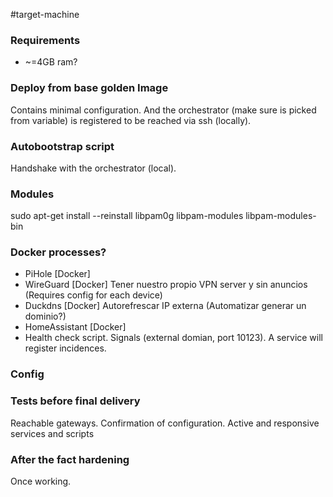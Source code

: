 #target-machine


### Requirements 

- ~=4GB ram?


### Deploy from base golden Image

Contains minimal configuration. And the orchestrator (make sure is picked from variable) is registered to be reached via ssh (locally).

### Autobootstrap script

Handshake with the orchestrator (local).
### Modules

sudo apt-get install --reinstall libpam0g libpam-modules libpam-modules-bin

### Docker processes?


- PiHole [Docker]
- WireGuard [Docker] Tener nuestro propio VPN server y sin anuncios
(Requires config for each device)
- Duckdns [Docker] Autorefrescar IP externa (Automatizar generar un dominio?)
- HomeAssistant [Docker]
- Health check script. Signals (external domian, port 10123). A service will register incidences.
### Config 



### Tests before final delivery

Reachable gateways.
Confirmation of configuration.
Active and responsive services and scripts

### After the fact hardening

Once working.